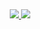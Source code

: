 <!--
**megabyte6/megabyte6** is a ✨ _special_ ✨ repository because its `README.md` (this file) appears on your GitHub profile.

Here are some ideas to get you started:

- 🔭 I’m currently working on ...
- 🌱 I’m currently learning ...
- 👯 I’m looking to collaborate on ...
- 🤔 I’m looking for help with ...
- 💬 Ask me about ...
- 📫 How to reach me: ...
- 😄 Pronouns: ...
- ⚡ Fun fact: ...
### Hi there 👋
-->

<div align="center">
    <a href="https://github.com/megabyte6/">
        <img src="https://github-readme-stats.vercel.app/api?username=megabyte6&theme=react&hide_border=true&hide_title=true&show_icons=true&include_all_commits=false" />
    </a>
    <a href="https://github.com/megabyte6/">
        <img src="https://github-readme-stats.vercel.app/api/top-langs/?username=megabyte6&theme=react&hide_border=true&layout=compact" />
    </a>
</div>
